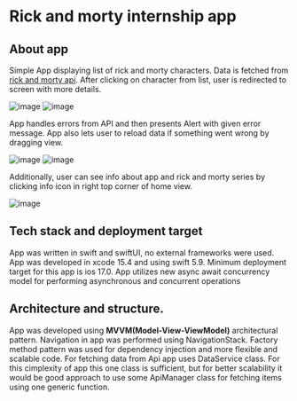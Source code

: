 # Rick and morty internship app
## About app
Simple App displaying list of rick and morty characters. Data is fetched from  [rick and morty api]([https://www.genome.gov/](https://rickandmortyapi.com/)).
After clicking on character from list, user is redirected to screen with more details.

![image](https://github.com/Jbak12/R-MMoatable/assets/87420610/e1be6bc0-45f7-4be0-821b-77926875f44d)
![image](https://github.com/Jbak12/R-MMoatable/assets/87420610/7c948187-662a-4af4-bc47-1d299b03b4eb)

App handles errors from API and then presents Alert with given error message. App also lets user to reload data if something went wrong by dragging view.

![image](https://github.com/Jbak12/R-MMoatable/assets/87420610/f02b4ba5-f7fa-408c-a365-e84ad53f8ae1)
![image](https://github.com/Jbak12/R-MMoatable/assets/87420610/9abcbe47-7e17-4737-a78d-ff09868cf048)

Additionally, user can see info about app and rick and morty series by clicking info icon in right top corner of home view.

![image](https://github.com/Jbak12/R-MMoatable/assets/87420610/45b9f7f3-06ec-4c3b-bec3-5fb4fa047454)

## Tech stack and deployment target
App was written in swift and swiftUI, no external frameworks were used. App was developed in xcode 15.4 and using swift 5.9. Minimum deployment target for this app is ios 17.0. App utilizes new async await concurrency model for performing asynchronous and concurrent operations
## Architecture and structure.
App was developed using **MVVM(Model-View-ViewModel)** architectural pattern. Navigation in app was performed using NavigationStack. Factory method pattern was used for dependency injection and more flexible and scalable code.
For fetching data from Api app uses DataService class. For this cimplexity of app this one class is sufficient, but for better scalability it would be good approach to use some ApiManager class for fetching items using one generic function. 
